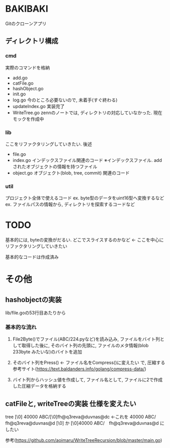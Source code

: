 # BAKIBAKI
Gitのクローンアプリ

## ディレクトリ構成
### cmd
実際のコマンドを格納
+ add.go
+ catFile.go
+ hashObject.go
+ init.go
+ log.go
今のところ必要ないので, 未着手(すぐ終わる)
+ updateIndex.go
実装完了
+ WriteTree.go 
zennのノートでは, ディレクトリの対応していなかった. 現在モックを作成中
### lib
ここをリファクタリングしていきたい. 後述
+ file.go
+ index.go
インデックスファイル関連のコード ※インデックスファイル. addされたオブジェクトの情報を持つファイル
+ object.go
オブジェクト(blob, tree, commit) 関連のコード

### util
プロジェクト全体で使えるコード
ex. byte型のデータをuint16型へ変換するなど
ex. ファイルパスの情報から, ディレクトリを探索するコードなど

# TODO
基本的には, byteの変換がだるい. どこでスライスするのかなど <- ここを中心にリファクタリングしていきたい

基本的なコードは作成済み

# その他
## hashobjectの実装
lib/file.goの53行目あたりから
### 基本的な流れ
1. File2Byte()でファイル(ABC/224.pyなど)を読み込み, ファイルをバイト列として取得した後に, そのバイト列の先頭に, ファイルのメタ情報(blob 233byte みたいな)のバイトを追加

2. そのバイト列をPress() <- ファイル名をCompress()に変えたい
で, 圧縮する 参考サイト(https://text.baldanders.info/golang/compress-data/) 

3. バイト列からハッシュ値を作成して, ファイル名として, ファイルに2で作成した圧縮データを格納する

## catFileと, writeTreeの実装 仕様を変えたい
tree [\0]
40000 ABC/[\0]fh@q3reva@duvnas@dc <-これを
40000 ABC/　fh@q3reva@duvnas@d [\0] か [\0]40000 ABC/　fh@q3reva@duvnas@d にしたい

参考(https://github.com/aoimaru/WriteTreeRecursion/blob/master/main.go)